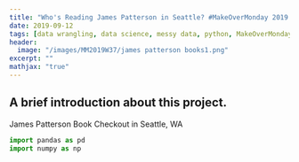 ```yaml
---
title: "Who's Reading James Patterson in Seattle? #MakeOverMonday 2019 Week 37"
date: 2019-09-12
tags: [data wrangling, data science, messy data, python, MakeOverMonday]
header:
  image: "/images/MM2019W37/james patterson books1.png"
excerpt: ""
mathjax: "true"
---
```



## A brief introduction about this project.
James Patterson Book Checkout in Seattle, WA


```python
import pandas as pd
import numpy as np
```
